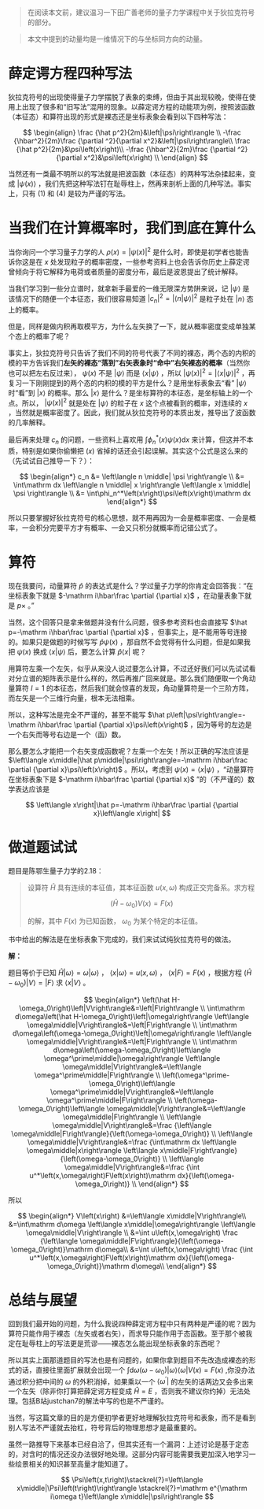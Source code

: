 > 在阅读本文前，建议温习一下田广善老师的量子力学课程中关于狄拉克符号的部分。

> 本文中提到的动量均是一维情况下的与坐标同方向的动量。

# 薛定谔方程四种写法

狄拉克符号的出现使得量子力学摆脱了表象的束缚，但由于其出现较晚，使得在使用上出现了很多和“旧写法”混用的现象。以薛定谔方程的动能项为例，按照波函数（本征态）和算符出现的形式是裸态还是坐标表象会看到以下四种写法：

$$
\begin{align}
    \frac {\hat p^2}{2m}&\left|\psi\right\rangle \\
    -\frac {\hbar^2}{2m}\frac {\partial ^2}{\partial x^2}&\left|\psi\right\rangle\\
    \frac {\hat p^2}{2m}&\psi\left(x\right)\\
    -\frac {\hbar^2}{2m}\frac {\partial ^2}{\partial x^2}&\psi\left(x\right) \\
\end{align}
$$

当然还有一类最不明所以的写法就是把波函数（本征态）的两种写法杂揉起来，变成 $\left|\psi\left(x\right)\right\rangle$ ，我们先把这种写法钉在耻辱柱上，然再来剖析上面的几种写法。事实上，只有 $\left(1\right)$ 和 $\left(4\right)$ 是较为严谨的写法。

# 当我们在计算概率时，我们到底在算什么

当你询问一个学习量子力学的人 $\rho\left(x\right)=\left|\psi\left(x\right)\right|^2$ 是什么时，即使是初学者也能告诉你这是在 $x$ 处发现粒子的概率密度，一些参考资料上也会告诉你历史上薛定谔曾倾向于将它解释为电荷或者质量的密度分布，最后是波恩提出了统计解释。

当我们学习到一些分立谱时，就拿新手最爱的一维无限深方势阱来说，记 $\left|\psi\right\rangle$ 是该情况下的随便一个本征态，我们很容易知道 $\left|c_n\right|^2=\left|\left\langle n\middle|\psi\right\rangle\right|^2$ 是粒子处在 $\left|n\right\rangle$  态上的概率。

但是，同样是做内积再取模平方，为什么左矢换了一下，就从概率密度变成单独某个态上的概率了呢？

事实上，狄拉克符号只告诉了我们不同的符号代表了不同的裸态，两个态的内积的模的平方告诉我们**左矢的裸态“落到”右矢表象时“命中”右矢裸态的概率**（当然你也可以把左右反过来）， $\psi\left(x\right)$ 不是 $\left|\psi\right\rangle$ 而是 $\left\langle x\middle|\psi\right\rangle$ ，所以 $\left|\psi\left(x\right)\right|^2=\left|\left\langle x\middle|\psi\right\rangle\right|^2$ ，再复习一下刚刚提到的两个态的内积的模的平方是什么？是用坐标表象去“看” $\left|\psi\right\rangle$ 时“看”到 $\left|x\right\rangle$ 的概率。那么 $\left|x\right\rangle$ 是什么？是坐标算符的本征态，是坐标轴上的一个点。所以， $\left|\psi\left(x\right)\right|^2$ 就是处在 $\left|\psi\right\rangle$ 的粒子在 $x$ 这个点被看到的概率，对连续的 $x$ ，当然就是概率密度了。因此，我们就从狄拉克符号的本质出发，推导出了波函数的几率解释。

最后再来处理 $c_n$ 的问题，一些资料上喜欢用 $\int\phi_n^*\left(x\right)\psi\left(x\right)\mathrm dx$ 来计算，但这并不本质，特别是如果你偷懒把 $\left(x\right)$ 省掉的话还会引起误解。其实这个公式是这么来的（先试试自己推导一下？）：

$$
\begin{align*}
    c_n &= \left\langle n \middle| \psi \right\rangle \\
        &= \int\mathrm dx \left\langle n \middle| x \right\rangle \left\langle x \middle| \psi \right\rangle \\
        &= \int\phi_n^*\left(x\right)\psi\left(x\right)\mathrm dx
\end{align*}
$$

所以只要掌握好狄拉克符号的核心思想，就不用再因为一会是概率密度、一会是概率，一会积分完要平方才有概率、一会又只积分就概率而记错公式了。

# 算符

现在我要问，动量算符 $\hat p$ 的表达式是什么？学过量子力学的你肯定会回答我：“在坐标表象下就是 $-\mathrm i\hbar\frac \partial {\partial x}$ ，在动量表象下就是 $p\times$ 。”

当然，这个回答只是拿来做题并没有什么问题，很多参考资料也会直接写 $\hat p=-\mathrm i\hbar\frac \partial {\partial x}$ ，但事实上，是不能用等号连接的。如果只是做题的时候写写 $\hat p\psi\left(x\right)$ ，那自然不会觉得有什么问题，但是如果我把 $\psi\left(x\right)$ 换成 $\left\langle x\middle|\psi\right\rangle$ 后，要怎么计算 $\hat p\left\langle x\right|$ 呢？

用算符左乘一个左矢，似乎从来没人说过要怎么计算，不过还好我们可以先试试看对分立谱的矩阵表示是什么样的，然后再推广回来就是。那么我们随便取一个角动量算符 $l=1$ 的本征态，然后我们就会惊喜的发现，角动量算符是一个三阶方阵，而左矢是一个三维行向量，根本无法相乘。

所以，这种写法是完全不严谨的，甚至不能写 $\hat p\left|\psi\right\rangle=-\mathrm i\hbar\frac \partial {\partial x}\psi\left(x\right)$ ，因为等号的左边是一个右矢而等号右边是一个（函）数。

那么要怎么才能把一个右矢变成函数呢？左乘一个左矢！所以正确的写法应该是 $\left\langle x\middle|\hat p\middle|\psi\right\rangle=-\mathrm i\hbar\frac \partial {\partial x}\psi\left(x\right)$ 。所以，考虑到 $\psi\left(x\right)=\left\langle x\middle|\psi\right\rangle$ ，“动量算符在坐标表象下是 $-\mathrm i\hbar\frac \partial {\partial x}$ ”的（不严谨的）数学表达应该是

$$
\left\langle x\right|\hat p=-\mathrm i\hbar\frac \partial {\partial x}\left\langle x\right|
$$

# 做道题试试

题目是陈鄂生量子力学的2.18：

> 设算符 $\hat H$ 具有连续的本征值，其本征函数 $u\left(x,\omega\right)$ 构成正交完备系。求方程
>
> $$
>    \left(\hat H-\omega_0\right)V\left(x\right)=F\left(x\right)
> $$
>
> 的解，其中 $F\left(x\right)$ 为已知函数， $\omega_0$ 为某个特定的本征值。

书中给出的解法是在坐标表象下完成的，我们来试试纯狄拉克符号的做法。

**解：**

题目等价于已知 $\hat H\left|\omega\right\rangle =\omega\left|\omega\right\rangle$ ， $\left\langle x\middle|\omega\right\rangle =u\left(x,\omega\right)$ ， $\left\langle x\middle|F\right\rangle =F\left(x\right)$ ，根据方程 $\left(\hat H-\omega_0\right)\left|V\right\rangle=\left|F\right\rangle$ 求 $\left\langle x\middle|V\right\rangle$ 。

$$
\begin{align*}
    \left(\hat H-\omega_0\right)\left|V\right\rangle&=\left|F\right\rangle \\
    \int\mathrm d\omega\left(\hat H-\omega_0\right)\left|\omega\right\rangle \left\langle \omega\middle|V\right\rangle&=\left|F\right\rangle \\
    \int\mathrm d\omega\left(\omega-\omega_0\right)\left|\omega\right\rangle \left\langle \omega\middle|V\right\rangle&=\left|F\right\rangle \\
    \int\mathrm d\omega\left(\omega-\omega_0\right)\left\langle \omega^\prime\middle|\omega\right\rangle \left\langle \omega\middle|V\right\rangle&=\left\langle \omega^\prime\middle|F\right\rangle \\
    \left(\omega^\prime-\omega_0\right)\left\langle \omega^\prime\middle|V\right\rangle&=\left\langle \omega^\prime\middle|F\right\rangle \\
    \left(\omega-\omega_0\right)\left\langle \omega\middle|V\right\rangle&=\left\langle \omega\middle|F\right\rangle \\
    \left\langle \omega\middle|V\right\rangle&=\frac {\left\langle \omega\middle|F\right\rangle}{\left(\omega-\omega_0\right)} \\
    \left\langle \omega\middle|V\right\rangle&=\frac {\int\mathrm dx \left\langle \omega\middle|x\right\rangle \left\langle x\middle|F\right\rangle}{\left(\omega-\omega_0\right)} \\
    \left\langle \omega\middle|V\right\rangle&=\frac {\int u^*\left(x,\omega\right)F\left(x\right)\mathrm dx}{\left(\omega-\omega_0\right)} \\
\end{align*}
$$

所以

$$
\begin{align*}
    V\left(x\right)
    &=\left\langle x\middle|V\right\rangle\\
    &=\int\mathrm d\omega \left\langle x\middle|\omega\right\rangle \left\langle \omega\middle|V\right\rangle \\
    &=\int u\left(x,\omega\right) \frac {\left\langle \omega\middle|F\right\rangle}{\left(\omega-\omega_0\right)}\mathrm d\omega\\
    &=\int u\left(x,\omega\right) \frac {\int u^*\left(x,\omega\right)F\left(x\right)\mathrm dx}{\left(\omega-\omega_0\right)}\mathrm d\omega\\
\end{align*}
$$

# 总结与展望

回到我们最开始的问题，为什么我说四种薛定谔方程中只有两种是严谨的呢？因为算符只能作用于裸态（左矢或者右矢），而求导只能作用于态函数。至于那个被我定在耻辱柱上的写法更是荒谬——裸态怎么能出现坐标表象的东西呢？

所以其实上面那道题目的写法也是有问题的，如果你拿到题目不先改造成裸态的形式的话，直接往里面扩展就会出现一个 $\int\mathrm d\omega\left(\omega-\omega_0\right)\left|\omega\right\rangle \left\langle \omega\right|V\left(x\right)=F\left(x\right)$ ,你没办法通过积分把中间的 $\omega$ 的外积消掉，如果乘以一个 $\left\langle \omega^\prime\right|$ 的左矢的话两边又会多出来一个左矢（除非你打算把薛定谔方程变成 $\hat H=E$ ，否则我不建议你约掉）无法处理。包括B站justchan7的解法中写的也是不严谨的。

当然，写这篇文章的目的是方便初学者更好地理解狄拉克符号和表象，而不是看到别人写法不严谨就去抬杠，符号背后的物理思想才是最重要的。

虽然一路推导下来基本已经自洽了，但其实还有一个漏洞：上述讨论是基于定态的，对含时的情况还没办法很好地处理。这部分内容可能需要我更加深入地学习一些绘景相关的知识甚至高量才能知道了。

$$
\Psi\left(x,t\right)\stackrel{?}=\left\langle x\middle|\Psi\left(t\right)\right\rangle \stackrel{?}=\mathrm e^{\mathrm i\omega t}\left\langle x\middle|\psi\right\rangle
$$